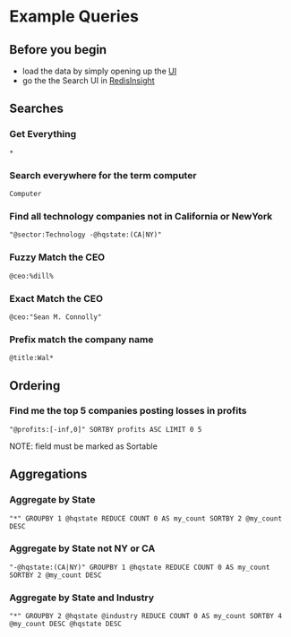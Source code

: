 # Example Queries

## Before you begin

- load the data by simply opening up the [UI](http://localhost:5000)
- go the the Search UI in [RedisInsight](http://localhost:8001/instance/b3268041-9940-43e3-b375-0857a8d1ce08/redisearch/)

## Searches

### Get Everything
```
*
```

### Search everywhere for the term computer

```
Computer
```


### Find all technology companies not in California or NewYork

```
"@sector:Technology -@hqstate:(CA|NY)"
```

### Fuzzy Match the CEO

```
@ceo:%dill%
```

### Exact Match the CEO

```
@ceo:"Sean M. Connolly"
```

### Prefix match the company name

```
@title:Wal*
```



## Ordering

### Find me the top 5 companies posting losses in profits

```
"@profits:[-inf,0]" SORTBY profits ASC LIMIT 0 5
```

NOTE: field must be marked as Sortable


## Aggregations

### Aggregate by State

```
"*" GROUPBY 1 @hqstate REDUCE COUNT 0 AS my_count SORTBY 2 @my_count DESC
```


### Aggregate by State not NY or CA

```
"-@hqstate:(CA|NY)" GROUPBY 1 @hqstate REDUCE COUNT 0 AS my_count SORTBY 2 @my_count DESC
```

### Aggregate by State and Industry

```
"*" GROUPBY 2 @hqstate @industry REDUCE COUNT 0 AS my_count SORTBY 4 @my_count DESC @hqstate DESC
```
